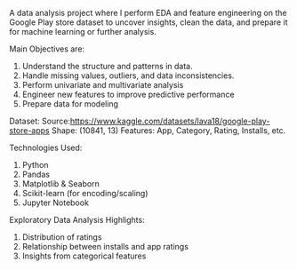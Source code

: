 A data analysis project where I perform EDA and feature engineering on the Google Play store dataset to uncover insights, 
clean the data, and prepare it for machine learning or further analysis.

Main Objectives are:
1. Understand the structure and patterns in data.
2. Handle missing values, outliers, and data inconsistencies.
3. Perform univariate and multivariate analysis
4. Engineer new features to improve predictive performance
5. Prepare data for modeling

Dataset:
Source:https://www.kaggle.com/datasets/lava18/google-play-store-apps
Shape: (10841, 13)
Features: App, Category, Rating, Installs, etc.

Technologies Used:
1. Python
2. Pandas
3. Matplotlib & Seaborn
4. Scikit-learn (for encoding/scaling)
5. Jupyter Notebook

Exploratory Data Analysis Highlights:
1. Distribution of ratings
2. Relationship between installs and app ratings
3. Insights from categorical features




